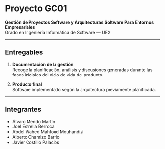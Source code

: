 # Proyecto GC01  
**Gestión de Proyectos Software y Arquitecturas Software Para Entornos Empresariales**  
Grado en Ingeniería Informática de Software — UEX  

---

## Entregables

1. **Documentación de la gestión**  
   Recoge la planificación, análisis y discusiones generadas durante las fases iniciales del ciclo de vida del producto.

2. **Producto final**  
   Software implementado según la arquitectura previamente planificada.

---

## Integrantes

- Álvaro Mendo Martín  
- Joel Estrella Berrocal  
- Abdel Wahed Mahfoud Mouhandizi  
- Alberto Chamizo Barrio  
- Javier Costillo Palacios

